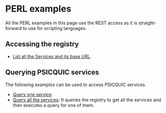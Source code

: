 # PERL examples #

All the PERL examples in this page use the REST access as it is straight-forward to use for scripting languages.

## Accessing the registry ##

  * [List all the Services and its base URL](http://code.google.com/p/psicquic/source/browse/trunk/psicquic-registry/src/example/perl/read-registry.pl).

## Querying PSICQUIC services ##

The following examples can be used to access PSICQUIC services.

  * [Query one service](http://code.google.com/p/psicquic/source/browse/trunk/psicquic-webservice/src/example/perl/read-single-psicquic.pl).
  * [Query all the services](http://code.google.com/p/psicquic/source/browse/trunk/psicquic-webservice/src/example/perl/read-all-psicquic.pl): It queries the registry to get all the services and then executes a query for one of them.